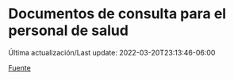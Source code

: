 # Documentos de consulta para el personal de salud

Última actualización/Last update: 2022-03-20T23:13:46-06:00

 [Fuente](https://coronavirus.gob.mx/personal-de-salud/documentos-de-consulta/)
